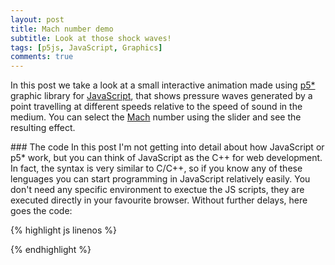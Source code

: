 ```yaml
---
layout: post
title: Mach number demo
subtitle: Look at those shock waves!
tags: [p5js, JavaScript, Graphics]
comments: true
---
```


In this post we take a look at a small interactive animation made using [p5*](p5js.org)
graphic library for [JavaScript](https://developer.mozilla.org/es/docs/Web/JavaScript),
that shows pressure waves generated by a point travelling at different speeds relative
to the speed of sound in the medium. You can select the [Mach](https://en.wikipedia.org/wiki/Mach_number)
number using the slider and see the resulting effect.
<div>
<div id="simple-sketch-holder"></div>
<script src="https://cdn.jsdelivr.net/npm/p5@1.0.0/lib/p5.js"></script>

<script>
    let waves = [];
    let next;
    let speed;
    let mSlider;

    function setup() {
        canvas = createCanvas(720, 400);
        canvas.parent('simple-sketch-holder');
        mSlider = createSlider(0, 200, 0);
        mSlider.position(40, 20);
        mSlider.style('width', '80px');
        mSlider.parent('simple-sketch-holder');
        speed = 0.4;
        next = 0;
    }

    function draw() {
        background(200);
        if (millis() > next) {

            // Add new particle
            waves.push(new Wave());
            
            // Schedule next circle
            next = millis() + 500;
        }

        // Draw all paths
        for( let i = 0; i < waves.length; i++) {
            waves[i].update();
            waves[i].display();
            if(waves[i].lifespan <= 0){
            waves.splice(i,1);
            }
        }
        text('Mach', mSlider.x + mSlider.width + 20, 35);
        text(mSlider.value()/100, mSlider.x + mSlider.width + 55, 35);
    }

    class Wave {
        constructor() {
            this.x = width/4;
            this.y = height/2;
            this.diameter = 0;
            this.lifespan = 255;
        }
        
        update() {
            this.diameter += speed*2;
            this.lifespan -= 0.5;
            this.x = this.x + speed * mSlider.value()/100;
        }
        
        display() {
            stroke(0, this.lifespan);
            fill(0,0);
            ellipse(this.x, this.y, this.diameter, this.diameter);
        }
    }
</script>
</div>
### The code
In this post I'm not getting into detail about how JavaScript or p5* work, but you
can think of JavaScript as the C++ for web development. In fact, the syntax is very
similar to C/C++, so if you know any of these lenguages you can start programming in
JavaScript relatively easily. You don't need any specific environment to exectue
the JS scripts, they are executed directly in your favourite browser. Without further
delays, here goes the code:

{% highlight js linenos %}
<div id="simple-sketch-holder"></div>
<script src="https://cdn.jsdelivr.net/npm/p5@1.0.0/lib/p5.js"></script>

<script>
    let waves = [];
    let next;
    let speed;
    let mSlider;

    function setup() {
        canvas = createCanvas(720, 400);
        canvas.parent('simple-sketch-holder');
        mSlider = createSlider(0, 200, 0);
        mSlider.position(40, 20);
        mSlider.style('width', '80px');
        mSlider.parent('simple-sketch-holder');
        speed = 0.4;
        next = 0;
    }

    function draw() {
        background(200);
        if (millis() > next) {

            // Add new particle
            waves.push(new Wave());
            
            // Schedule next circle
            next = millis() + 500;
        }

        // Draw all paths
        for( let i = 0; i < waves.length; i++) {
            waves[i].update();
            waves[i].display();
            if(waves[i].lifespan <= 0){
            waves.splice(i,1);
            }
        }
        text('Mach', mSlider.x + mSlider.width + 20, 35);
        text(mSlider.value()/100, mSlider.x + mSlider.width + 55, 35);
    }

    class Wave {
        constructor() {
            this.x = width/4;
            this.y = height/2;
            this.diameter = 0;
            this.lifespan = 255;
        }
        
        update() {
            this.diameter += speed*2;
            this.lifespan -= 0.5;
            this.x = this.x + speed * mSlider.value()/100;
        }
        
        display() {
            stroke(0, this.lifespan);
            fill(0,0);
            ellipse(this.x, this.y, this.diameter, this.diameter);
        }
    }
</script>
{% endhighlight %}
